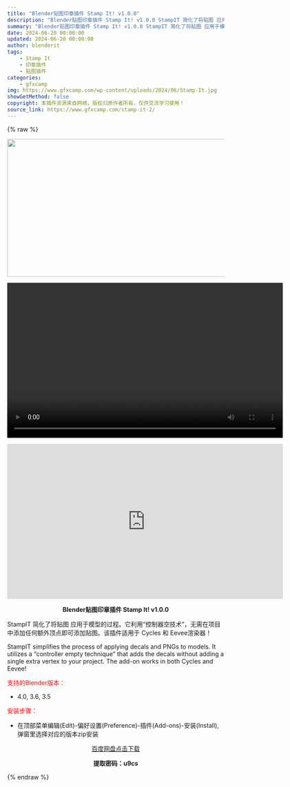 ```yaml
---
title: "Blender贴图印章插件 Stamp It! v1.0.0"
description: "Blender贴图印章插件 Stamp It! v1.0.0 StampIT 简化了将贴图 应用于模型的过程。它利用“控制器空技术”，无需在项目中添加任何额外顶点即可添加贴图。该插件适用于 Cycle..."
summary: "Blender贴图印章插件 Stamp It! v1.0.0 StampIT 简化了将贴图 应用于模型的过程。它利用“控制器空技术”，无需在项目中添加任何额外顶点即可添加贴图。该插件适用于 Cycle..."
date: 2024-06-20 00:00:00
updated: 2024-06-20 00:00:00
author: blenderit
tags: 
    - Stamp It
    - 印章插件
    - 贴图插件
categories:
    - gfxcamp
img: https://www.gfxcamp.com/wp-content/uploads/2024/06/Stamp-It.jpg
showGetMethod: false
copyright: 本插件资源来自网络，版权归原作者所有，仅供交流学习使用！
source_link: https://www.gfxcamp.com/stamp-it-2/
---
```


{% raw %}
<div><p><img decoding="async" class="aligncenter size-full wp-image-122242" src="https://www.gfxcamp.com/wp-content/uploads/2024/06/Stamp-It.jpg" data-src="https://www.gfxcamp.com/wp-content/uploads/2024/06/Stamp-It.jpg" alt="" width="640" height="320" data-srcset="https://www.gfxcamp.com/wp-content/uploads/2024/06/Stamp-It.jpg 640w, https://www.gfxcamp.com/wp-content/uploads/2024/06/Stamp-It-150x75.jpg 150w" data-sizes="(max-width: 640px) 100vw, 640px"><br>
</p><center><div style="width: 640px;" class="wp-video"><!--[if lt IE 9]><script>document.createElement('video');</script><![endif]-->
<video class="wp-video-shortcode" id="video-122248-1" width="640" height="360" preload="true" controls="controls"><source type="video/mp4" src="http://cloud.video.taobao.com/play/u/null/p/1/e/6/t/1/468953915920.mp4?_=1"></source><a href="http://cloud.video.taobao.com/play/u/null/p/1/e/6/t/1/468953915920.mp4">http://cloud.video.taobao.com/play/u/null/p/1/e/6/t/1/468953915920.mp4</a></video></div></center><p style="text-align: center;"><iframe loading="lazy" src="https://player.youku.com/embed/XNjQwNjE4NjgwMA==" width="640" height="360" frameborder="0" allowfullscreen="allowfullscreen" data-mce-fragment="1"></iframe></p><p style="text-align: center;"><strong>Blender贴图印章插件 Stamp It! v1.0.0</strong></p><p>StampIT 简化了将贴图 应用于模型的过程。它利用“控制器空技术”，无需在项目中添加任何额外顶点即可添加贴图。该插件适用于 Cycles 和 Eevee渲染器！</p><p>StampIT simplifies the process of applying decals and PNGs to models. It utilizes a “controller empty technique” that adds the decals without adding a single extra vertex to your project. The add-on works in both Cycles and Eevee!</p><p style="text-align: left;"><span style="color: #ff0000;">支持的Blender版本：</span></p><ul>
<li style="text-align: left;">4.0, 3.6, 3.5</li>
</ul><p><span style="color: #ff0000;">安装步骤：</span></p><ul>
<li>在顶部菜单编辑(Edit)-偏好设置(Preference)-插件(Add-ons)-安装(Install),弹窗里选择对应的版本zip安装</li>
</ul><p style="text-align: center;"><a class="maxbutton-3 maxbutton maxbutton-baidu" target="_blank" rel="noopener" href="https://pan.baidu.com/s/1q4Ky46VTk9a1xZ84ZwfKPg?pwd=u9cs"><span class="mb-text">百度网盘点击下载</span></a></p><p style="text-align: center;"><strong>提取密码：u9cs</strong></p></div>
<div style="display: none">gfxcamp</div>
{% endraw %}